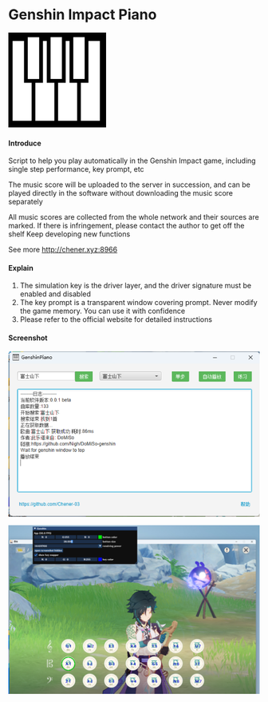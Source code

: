 # Genshin Impact Piano
![PIC](./src/main/resources/icon.png)

#### Introduce
Script to help you play automatically in the Genshin Impact game, including single step performance, key prompt, etc

The music score will be uploaded to the server in succession, and can be played directly in the software without downloading the music score separately

All music scores are collected from the whole network and their sources are marked. If there is infringement, please contact the author to get off the shelf
Keep developing new functions

See more http://chener.xyz:8966

#### Explain
1. The simulation key is the driver layer, and the driver signature must be enabled and disabled
2. The key prompt is a transparent window covering prompt. Never modify the game memory. You can use it with confidence
3. Please refer to the official website for detailed instructions

#### Screenshot
![PIC1](./picture/img.png)

![PIC2](./picture/img_1.png)
